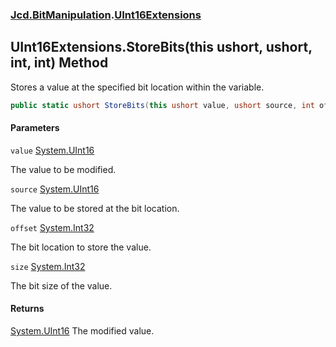 ### [Jcd.BitManipulation](Jcd.BitManipulation.md 'Jcd.BitManipulation').[UInt16Extensions](Jcd.BitManipulation.UInt16Extensions.md 'Jcd.BitManipulation.UInt16Extensions')

## UInt16Extensions.StoreBits(this ushort, ushort, int, int) Method

Stores a value at the specified bit location within the variable.

```csharp
public static ushort StoreBits(this ushort value, ushort source, int offset, int size);
```
#### Parameters

<a name='Jcd.BitManipulation.UInt16Extensions.StoreBits(thisushort,ushort,int,int).value'></a>

`value` [System.UInt16](https://docs.microsoft.com/en-us/dotnet/api/System.UInt16 'System.UInt16')

The value to be modified.

<a name='Jcd.BitManipulation.UInt16Extensions.StoreBits(thisushort,ushort,int,int).source'></a>

`source` [System.UInt16](https://docs.microsoft.com/en-us/dotnet/api/System.UInt16 'System.UInt16')

The value to be stored at the bit location.

<a name='Jcd.BitManipulation.UInt16Extensions.StoreBits(thisushort,ushort,int,int).offset'></a>

`offset` [System.Int32](https://docs.microsoft.com/en-us/dotnet/api/System.Int32 'System.Int32')

The bit location to store the value.

<a name='Jcd.BitManipulation.UInt16Extensions.StoreBits(thisushort,ushort,int,int).size'></a>

`size` [System.Int32](https://docs.microsoft.com/en-us/dotnet/api/System.Int32 'System.Int32')

The bit size of the value.

#### Returns

[System.UInt16](https://docs.microsoft.com/en-us/dotnet/api/System.UInt16 'System.UInt16')
The modified value.